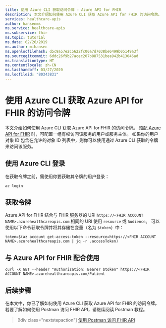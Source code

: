 ```yaml
---
title: 使用 Azure CLI 获取访问令牌 - Azure API for FHIR
description: 本文介绍如何使用 Azure CLI 获取 Azure API for FHIR 的访问令牌。
services: healthcare-apis
author: hansenms
ms.service: healthcare-apis
ms.subservice: fhir
ms.topic: tutorial
ms.date: 02/26/2019
ms.author: mihansen
ms.openlocfilehash: d5c9a57e2c5622fc00a7d7038be6499b05149a3f
ms.sourcegitcommit: 6ddc26f9b27acec207b887531bea942b413046ad
ms.translationtype: HT
ms.contentlocale: zh-CN
ms.lasthandoff: 03/27/2020
ms.locfileid: "80343831"
---
```

# <a name="get-access-token-for-azure-api-for-fhir-using-azure-cli"></a>使用 Azure CLI 获取 Azure API for FHIR 的访问令牌

本文介绍如何使用 Azure CLI 获取 Azure API for FHIR 的访问令牌。 [预配 Azure API for FHIR](fhir-paas-portal-quickstart.md) 时，可配置一组有权访问该服务的用户或服务主体。 如果你的用户对象 ID 包含在允许的对象 ID 列表中，则你可以使用通过 Azure CLI 获取的令牌来访问该服务。


## <a name="sign-in-with-azure-cli"></a>使用 Azure CLI 登录

在获取令牌之前，需使用你要获取其令牌的用户登录：

```azurecli
az login
```

## <a name="obtain-a-token"></a>获取令牌

Azure API for FHIR 结合与 FHIR 服务器的 URI `https://<FHIR ACCOUNT NAME>.azurehealthcareapis.com` 相同的 URI 使用 `resource` 或 `Audience`。 可以使用以下命令获取令牌并将其存储在变量（名为 `$token`）中：

```azurecli
token=$(az account get-access-token --resource=https://<FHIR ACCOUNT NAME>.azurehealthcareapis.com | jq -r .accessToken)
```

## <a name="use-with-azure-api-for-fhir"></a>与 Azure API for FHIR 配合使用

```azurecli
curl -X GET --header "Authorization: Bearer $token" https://<FHIR ACCOUNT NAME>.azurehealthcareapis.com/Patient
```

## <a name="next-steps"></a>后续步骤

在本文中，你已了解如何使用 Azure CLI 获取 Azure API for FHIR 的访问令牌。 若要了解如何使用 Postman 访问 FHIR API，请继续阅读 Postman 教程。

>[!div class="nextstepaction"]
>[使用 Postman 访问 FHIR API](access-fhir-postman-tutorial.md)